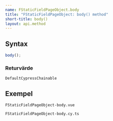 ```yaml
---
name: FStaticFieldPageObject.body
title: "FStaticFieldPageObject: body() method"
short-title: body()
layout: api.method
---
```


## Syntax

```ts nocompile nolint
body();
```

### Returvärde

`DefaultCypressChainable`

## Exempel

```import static
FStaticFieldPageObject-body.vue
```

```import
FStaticFieldPageObject-body.cy.ts
```
